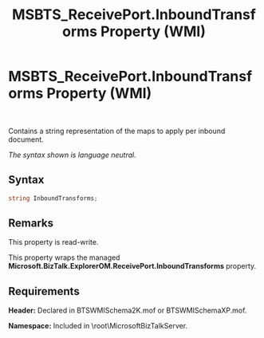 ﻿---
title: MSBTS_ReceivePort.InboundTransforms Property (WMI)
TOCTitle: MSBTS_ReceivePort.InboundTransforms Property (WMI)
ms:assetid: 5cbbfa90-a209-4590-8394-d7e4e2c6c306
ms:mtpsurl: https://msdn.microsoft.com/library/Aa560370(v=BTS.80)
ms:contentKeyID: 51528325
ms.date: 08/30/2017
mtps_version: v=BTS.80
---

# MSBTS\_ReceivePort.InboundTransforms Property (WMI)

 

Contains a string representation of the maps to apply per inbound document.

*The syntax shown is language neutral.*

## Syntax

```C#
string InboundTransforms;  
```

## Remarks

This property is read-write.

This property wraps the managed **Microsoft.BizTalk.ExplorerOM.ReceivePort.InboundTransforms** property.

## Requirements

**Header:** Declared in BTSWMISchema2K.mof or BTSWMISchemaXP.mof.

**Namespace:** Included in \\root\\MicrosoftBizTalkServer.

